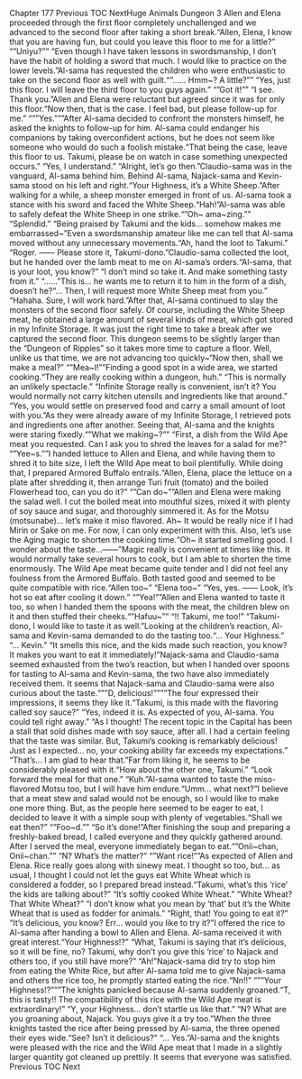 Chapter 177 Previous TOC NextHuge Animals Dungeon 3 Allen and Elena proceeded through the first floor completely unchallenged and we advanced to the second floor after taking a short break.“Allen, Elena, I know that you are having fun, but could you leave this floor to me for a little?” “”Uniyu?”” “Even though I have taken lessons in swordsmanship, I don’t have the habit of holding a sword that much. I would like to practice on the lower levels.”Al-sama has requested the children who were enthusiastic to take on the second floor as well with guilt.“”…… Hmm~? A little?”” “Yes, just this floor. I will leave the third floor to you guys again.” “”Got it!”” “I see. Thank you.”Allen and Elena were reluctant but agreed since it was for only this floor.“Now then, that is the case. I feel bad, but please follow-up for me.” “””Yes.”””After Al-sama decided to confront the monsters himself, he asked the knights to follow-up for him. Al-sama could endanger his companions by taking overconfident actions, but he does not seem like someone who would do such a foolish mistake.“That being the case, leave this floor to us. Takumi, please be on watch in case something unexpected occurs.” “Yes, I understand.” “Alright, let’s go then.”Claudio-sama was in the vanguard, Al-sama behind him. Behind Al-sama, Najack-sama and Kevin-sama stood on his left and right.“Your Highness, it’s a White Sheep.”After walking for a while, a sheep monster emerged in front of us. Al-sama took a stance with his sword and faced the White Sheep.“Hah!”Al-sama was able to safely defeat the White Sheep in one strike.“”Oh~ ama~zing.”” “Splendid.” “Being praised by Takumi and the kids… somehow makes me embarrassed~”Even a swordsmanship amateur like me can tell that Al-sama moved without any unnecessary movements.“Ah, hand the loot to Takumi.” “Roger. —— Please store it, Takumi-dono.”Claudio-sama collected the loot, but he handed over the lamb meat to me on Al-sama’s orders.“Al-sama, that is your loot, you know?” “I don’t mind so take it. And make something tasty from it.” “……”This is… he wants me to return it to him in the form of a dish, doesn’t he?“… Then, I will request more White Sheep meat from you.” “Hahaha. Sure, I will work hard.”After that, Al-sama continued to slay the monsters of the second floor safely. Of course, including the White Sheep meat, he obtained a large amount of several kinds of meat, which got stored in my Infinite Storage. It was just the right time to take a break after we captured the second floor. This dungeon seems to be slightly larger than the “Dungeon of Ripples” so it takes more time to capture a floor. Well, unlike us that time, we are not advancing too quickly~“Now then, shall we make a meal?” “”Mea~l!””Finding a good spot in a wide area, we started cooking.“They are really cooking within a dungeon, huh.” “This is normally an unlikely spectacle.” “Infinite Storage really is convenient, isn’t it? You would normally not carry kitchen utensils and ingredients like that around.” “Yes, you would settle on preserved food and carry a small amount of loot with you.”As they were already aware of my Infinite Storage, I retrieved pots and ingredients one after another. Seeing that, Al-sama and the knights were staring fixedly.“”What we making~?”” “First, a dish from the Wild Ape meat you requested. Can I ask you to shred the leaves for a salad for me?” “”Yee~s.””I handed lettuce to Allen and Elena, and while having them to shred it to bite size, I left the Wild Ape meat to boil plentifully. While doing that, I prepared Armored Buffalo entrails.“Allen, Elena, place the lettuce on a plate after shredding it, then arrange Turi fruit (tomato) and the boiled Flowerhead too, can you do it?” “”Can do~””Allen and Elena were making the salad well. I cut the boiled meat into mouthful sizes, mixed it with plenty of soy sauce and sugar, and thoroughly simmered it. As for the Motsu (motsunabe)… let’s make it miso flavored. Ah~ It would be really nice if I had Mirin or Sake on me. For now, I can only experiment with this. Also, let’s use the Aging magic to shorten the cooking time.“Oh~ it started smelling good. I wonder about the taste…——”Magic really is convenient at times like this. It would normally take several hours to cook, but I am able to shorten the time enormously. The Wild Ape meat became quite tender and I did not feel any foulness from the Armored Buffalo. Both tasted good and seemed to be quite compatible with rice.“Allen too~” “Elena too~” “Yes, yes. —— Look, it’s hot so eat after cooling it down.” “”Yea!””Allen and Elena wanted to taste it too, so when I handed them the spoons with the meat, the children blew on it and then stuffed their cheeks.“”Hafuu~”” “!! Takumi, me too!” “Takumi-dono, I would like to taste it as well.”Looking at the children’s reaction, Al-sama and Kevin-sama demanded to do the tasting too.“… Your Highness.” “… Kevin.” “It smells this nice, and the kids made such reaction, you know? It makes you want to eat it immediately!”Najack-sama and Claudio-sama seemed exhausted from the two’s reaction, but when I handed over spoons for tasting to Al-sama and Kevin-sama, the two have also immediately received them. It seems that Najack-sama and Claudio-sama were also curious about the taste.“””D, delicious!””””The four expressed their impressions, it seems they like it.“Takumi, is this made with the flavoring called soy sauce?” “Yes, indeed it is. As expected of you, Al-sama. You could tell right away.” “As I thought! The recent topic in the Capital has been a stall that sold dishes made with soy sauce, after all. I had a certain feeling that the taste was similar. But, Takumi’s cooking is remarkably delicious! Just as I expected… no, your cooking ability far exceeds my expectations.” “That’s… I am glad to hear that.”Far from liking it, he seems to be considerably pleased with it.“How about the other one, Takumi.” “Look forward the meal for that one.” “Kuh.”Al-sama wanted to taste the miso-flavored Motsu too, but I will have him endure.“Umm… what next?”I believe that a meat stew and salad would not be enough, so I would like to make one more thing. But, as the people here seemed to be eager to eat, I decided to leave it with a simple soup with plenty of vegetables.“Shall we eat then?” “”Foo~d.”” “So it’s done!”After finishing the soup and preparing a freshly-baked bread, I called everyone and they quickly gathered around. After I served the meal, everyone immediately began to eat.“”Onii~chan, Onii~chan.”” “N? What’s the matter?” “”Want rice!””As expected of Allen and Elena. Rice really goes along with sinewy meat. I thought so too, but… as usual, I thought I could not let the guys eat White Wheat which is considered a fodder, so I prepared bread instead.“Takumi, what’s this ‘rice’ the kids are talking about?” “It’s softly cooked White Wheat.” “White Wheat? That White Wheat?” “I don’t know what you mean by ‘that’ but it’s the White Wheat that is used as fodder for animals.” “Right, that! You going to eat it?” “It’s delicious, you know? Err… would you like to try it?”I offered the rice to Al-sama after handing a bowl to Allen and Elena. Al-sama received it with great interest.“Your Highness!?” “What, Takumi is saying that it’s delicious, so it will be fine, no? Takumi, why don’t you give this ‘rice’ to Najack and others too, if you still have more?” “Ah!”Najack-sama did try to stop him from eating the White Rice, but after Al-sama told me to give Najack-sama and others the rice too, he promptly started eating the rice.“Nn!!” “””Your Highness!?”””The knights panicked because Al-sama suddenly groaned.“T, this is tasty!! The compatibility of this rice with the Wild Ape meat is extraordinary!” “Y, your Highness… don’t startle us like that.” “N? What are you groaning about, Najack. You guys give it a try too.”When the three knights tasted the rice after being pressed by Al-sama, the three opened their eyes wide.“See? Isn’t it delicious?” “… Yes.”Al-sama and the knights were pleased with the rice and the Wild Ape meat that I made in a slightly larger quantity got cleaned up prettily. It seems that everyone was satisfied. Previous TOC Next